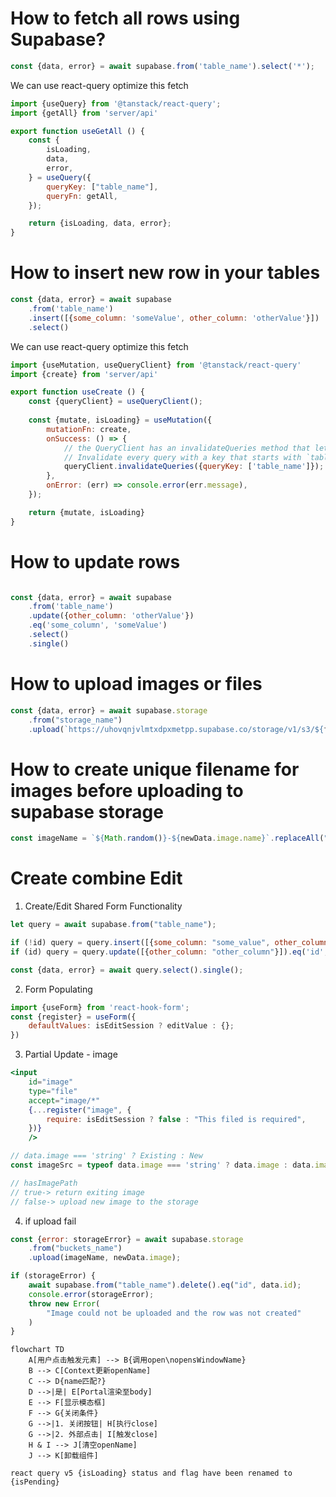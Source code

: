 # How to fetch all rows using Supabase?
```js -> server/api
const {data, error} = await supabase.from('table_name').select('*');
```
We can use react-query optimize this fetch
```js -> query/useGetAll
import {useQuery} from '@tanstack/react-query';
import {getAll} from 'server/api'

export function useGetAll () {
    const {
        isLoading,
        data,
        error,
    } = useQuery({
        queryKey: ["table_name"],
        queryFn: getAll,
    });

    return {isLoading, data, error};
}
```

# How to insert new row in your tables
```js -> server/api
const {data, error} = await supabase
    .from('table_name')
    .insert([{some_column: 'someValue', other_column: 'otherValue'}])
    .select()
```
We can use react-query optimize this fetch
```js -> query/useCreate
import {useMutation, useQueryClient} from '@tanstack/react-query'
import {create} from 'server/api'

export function useCreate () {
    const {queryClient} = useQueryClient();
    
    const {mutate, isLoading} = useMutation({
        mutationFn: create,
        onSuccess: () => {
            // the QueryClient has an invalidateQueries method that lets you intelligently mark queries as stale and potentially refetch them too!
            // Invalidate every query with a key that starts with `table_name`
            queryClient.invalidateQueries({queryKey: ['table_name']});
        },
        onError: (err) => console.error(err.message),
    });

    return {mutate, isLoading}
}
```

# How to update rows
```js -> server/api

const {data, error} = await supabase
    .from('table_name')
    .update({other_column: 'otherValue'})
    .eq('some_column', 'someValue')
    .select()
    .single()
```


# How to upload images or files
```js -> server/api
const {data, error} = await supabase.storage
    .from("storage_name")
    .upload(`https://uhovqnjvlmtxdpxmetpp.supabase.co/storage/v1/s3/${file.name}`, file)
```

# How to create unique filename for images before uploading to supabase storage
```js -> server/api
const imageName = `${Math.random()}-${newData.image.name}`.replaceAll("/", "");

```

# Create combine Edit
1. Create/Edit Shared Form Functionality
```js -> server/api
let query = await supabase.from("table_name");

if (!id) query = query.insert([{some_column: "some_value", other_column: "other_value"}]);
if (id) query = query.update([{other_column: "other_column"}]).eq('id', id);

const {data, error} = await query.select().single();

```
2. Form Populating
```jsx -> src/CreateForm
import {useForm} from 'react-hook-form';
const {register} = useForm({
    defaultValues: isEditSession ? editValue : {};
})
```

3. Partial Update - image
```jsx -> src/CreateForm
<input 
    id="image" 
    type="file" 
    accept="image/*" 
    {...register("image", {
        require: isEditSession ? false : "This filed is required",
    })}
    />
```
```jsx -> src/CreateForm
// data.image === 'string' ? Existing : New
const imageSrc = typeof data.image === 'string' ? data.image : data.image[0];
```
```js -> src/api
// hasImagePath
// true-> return exiting image
// false-> upload new image to the storage
```

4. if upload fail
```js -> server/api
const {error: storageError} = await supabase.storage
    .from("buckets_name")
    .upload(imageName, newData.image);

if (storageError) {
    await supabase.from("table_name").delete().eq("id", data.id);
    console.error(storageError);
    throw new Error(
        "Image could not be uploaded and the row was not created"
    )
}
```

```mermaid
flowchart TD
    A[用户点击触发元素] --> B{调用open\nopensWindowName}
    B --> C[Context更新openName]
    C --> D{name匹配?}
    D -->|是| E[Portal渲染至body]
    E --> F[显示模态框]
    F --> G{关闭条件}
    G -->|1. 关闭按钮| H[执行close]
    G -->|2. 外部点击| I[触发close]
    H & I --> J[清空openName]
    J --> K[卸载组件]

```

```
react query v5 {isLoading} status and flag have been renamed to {isPending}
```